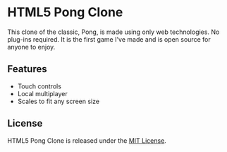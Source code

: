 # HTML5 Pong Clone

This clone of the classic, Pong, is made using only web technologies. No plug-ins required.
It is the first game I've made and is open source for anyone to enjoy.

## Features
* Touch controls
* Local multiplayer
* Scales to fit any screen size

## License
HTML5 Pong Clone is released under the [MIT License](http://www.opensource.org/licenses/MIT).
